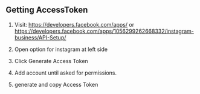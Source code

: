 ## Getting AccessToken

1. Visit: https://developers.facebook.com/apps/ 
  or https://developers.facebook.com/apps/1056299262668332/instagram-business/API-Setup/

2. Open option for instagram at left side

3. Click Generate Access Token

4. Add account until asked for permissions.

5. generate and copy Access Token

